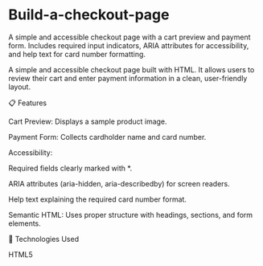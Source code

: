 # Build-a-checkout-page
A simple and accessible checkout page with a cart preview and payment form. Includes required input indicators, ARIA attributes for accessibility, and help text for card number formatting.

A simple and accessible checkout page built with HTML. It allows users to review their cart and enter payment information in a clean, user-friendly layout.

📋 Features

Cart Preview: Displays a sample product image.

Payment Form: Collects cardholder name and card number.

Accessibility:

Required fields clearly marked with *.

ARIA attributes (aria-hidden, aria-describedby) for screen readers.

Help text explaining the required card number format.

Semantic HTML: Uses proper structure with headings, sections, and form elements.

🧠 Technologies Used

HTML5
